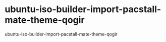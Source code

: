 # ubuntu-iso-builder-import-pacstall-mate-theme-qogir
ubuntu-iso-builder-import-pacstall-mate-theme-qogir
